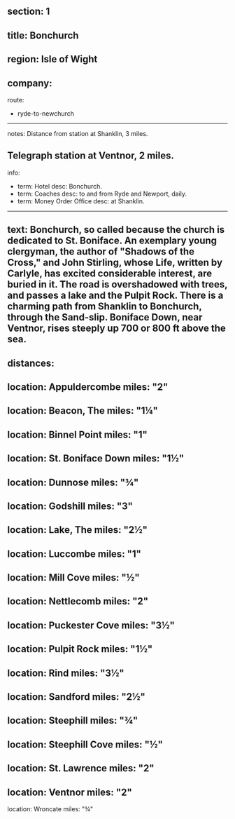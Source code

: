 section: 1
----
title: Bonchurch
----
region: Isle of Wight
----
company:
----
route:
- ryde-to-newchurch
----
notes: Distance from station at Shanklin, 3 miles.

Telegraph station at Ventnor, 2 miles.
----
info:
- term: Hotel
  desc: Bonchurch.
- term: Coaches
  desc: to and from Ryde and Newport, daily.
- term: Money Order Office
  desc: at Shanklin.
----
text: Bonchurch, so called because the church is dedicated to St. Boniface. An exemplary young clergyman, the author of "Shadows of the Cross," and John Stirling, whose Life, written by Carlyle, has excited considerable interest, are buried in it. The road is overshadowed with trees, and passes a lake and the Pulpit Rock. There is a charming path from Shanklin to Bonchurch, through the Sand-slip. Boniface Down, near Ventnor, rises steeply up 700 or 800 ft above the sea.
----
distances:
- 
  location: Appuldercombe
  miles: "2"
- 
  location: Beacon, The
  miles: "1¼"
- 
  location: Binnel Point
  miles: "1"
- 
  location: St. Boniface Down
  miles: "1½"
- 
  location: Dunnose
  miles: "¾"
- 
  location: Godshill
  miles: "3"
- 
  location: Lake, The
  miles: "2½"
- 
  location: Luccombe
  miles: "1"
- 
  location: Mill Cove
  miles: "½"
- 
  location: Nettlecomb
  miles: "2"
- 
  location: Puckester Cove
  miles: "3½"
- 
  location: Pulpit Rock
  miles: "1½"
- 
  location: Rind
  miles: "3½"
- 
  location: Sandford
  miles: "2½"
- 
  location: Steephill
  miles: "¾"
- 
  location: Steephill Cove
  miles: "½"
- 
  location: St. Lawrence
  miles: "2"
- 
  location: Ventnor
  miles: "2"
- 
  location: Wroncate
  miles: "¾"

